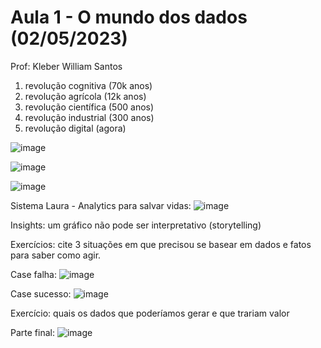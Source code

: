 # Aula 1 - O mundo dos dados (02/05/2023)
Prof: Kleber William Santos

1. revolução cognitiva (70k anos)
2. revolução agrícola (12k anos)
3. revolução científica (500 anos)
4. revolução industrial (300 anos)
5. revolução digital (agora)



![image](https://user-images.githubusercontent.com/24459642/235800697-145a6806-7e2a-4bde-bb36-f6bccb461a9d.png)

![image](https://user-images.githubusercontent.com/24459642/235800703-ccb96757-3fb2-4a06-ae87-2a57c668fad3.png)

![image](https://user-images.githubusercontent.com/24459642/235802127-ebc57cc5-4183-4913-bad5-d76bf2adccd7.png)


Sistema Laura - Analytics para salvar vidas:
![image](https://user-images.githubusercontent.com/24459642/235804487-594fbcf4-6239-43f3-a35f-097419ab529c.png)


Insights:
um gráfico não pode ser interpretativo (storytelling)


Exercícios:
cite 3 situações em que precisou se basear em dados e fatos para saber como agir.

Case falha:
![image](https://user-images.githubusercontent.com/24459642/235813176-810e5342-646d-4513-907a-43f483004f0c.png)

Case sucesso:
![image](https://user-images.githubusercontent.com/24459642/235813868-6f42d724-82b5-4ccd-a7bd-10e381d96ad7.png)


Exercício:
quais os dados que poderíamos gerar e que trariam valor

Parte final:
![image](https://user-images.githubusercontent.com/24459642/235816357-290b1869-502c-4c12-bdfa-1aded0d9bbe3.png)

